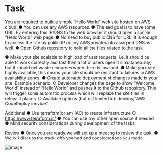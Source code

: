 # Task
You are required to build a simple “Hello World” web site hosted on AWS cloud.
●	You can use any AWS resources.
●	The end goal is to have some URL. By entering this IP/DNS to the web browser it should open a simple “Hello World” web page.
●	No need to buy public DNS for URL, it is enough to access the site by public IP or any AWS private/auto assigned DNS as well.
●	Open Github repository to hold all the files related to the task
 
●	Make your site scalable to high load of user requests, i.e. it should be able to work correctly and fast then a lot of users open it simultaneously, but it should not waste resources when there is low load.
●	Make your site highly available, this means your site should be resistant to failures in AWS availability zones.
●	Create automatic deployment of changes made to your site. Example scenario:
○	Developer changes the page to show “Welcome, World” instead of “Hello World” and pushes it to the Github repository. This will trigger some automatic process which will replace the site files in relevant places.
○	Available options (but not limited to): Jenkins/”AWS CodeDeploy service”.
 
Additional
●	Use terraform(or any IAC) to create infrastructure
○	https://www.terraform.io/
●	You can use any other open source if needed
●	Mind security considerations during development of the tasks
 

Review
●	Once you are ready we will set up a meeting to review the task.
●	We will discuss the trade-offs you had and considerations you made
 
![image](https://user-images.githubusercontent.com/37338583/225098781-344a2fed-b467-4028-af28-168dd731fe1c.png)
